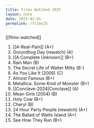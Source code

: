 ```yaml
---
title: Films Watched 2025
layout: note
date: 2025-01-01
permalink: /films25
---
```


[[films-watched]]

1. [[A-Real-Pain]] (A+)
2. Groundhog Day (rewatch) (A)
3. [[A Complete Unknown]] (B+)
4. Rain Man (B)
5. The Secret Life of Walter Mitty (B-)
6. As You Like It (2006) (C)
7. Almost Famous (B+)
8. Metallica: Some Kind of Monster (B+)
9. [[Conclave-2024|Conclave]] (A)
10. Mean Girls (2004) (B)
11. Holy Cow (B+)
12. Cheryl (B)
13. 24 Hour Party People (rewatch) (A+)
14. The Ballad of Wallis Island (A+)
15. See How They Run (B+)